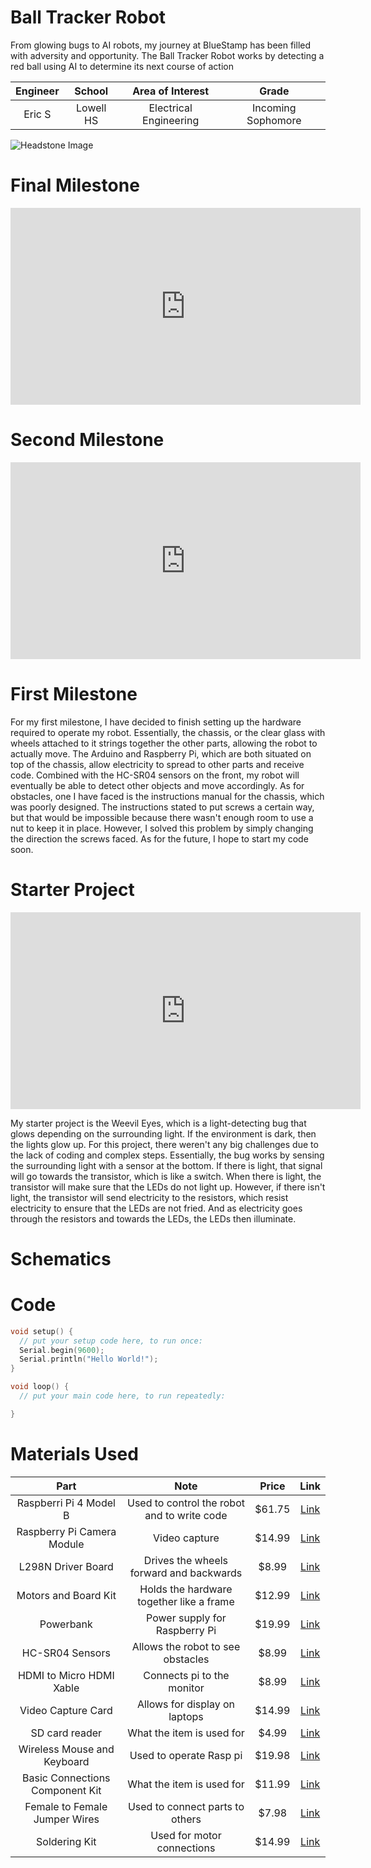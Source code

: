 # Ball Tracker Robot
From glowing bugs to AI robots, my journey at BlueStamp has been filled with adversity and opportunity. The Ball Tracker Robot works by detecting a red ball using AI to determine its next course of action


| **Engineer** | **School** | **Area of Interest** | **Grade** |
|:--:|:--:|:--:|:--:|
| Eric S | Lowell HS | Electrical Engineering | Incoming Sophomore

![Headstone Image](logo.svg)
  
# Final Milestone

<iframe width="560" height="315" src="https://www.youtube.com/embed/F7M7imOVGug" title="YouTube video player" frameborder="0" allow="accelerometer; autoplay; clipboard-write; encrypted-media; gyroscope; picture-in-picture; web-share" allowfullscreen></iframe>

# Second Milestone

<iframe width="560" height="315" src="https://www.youtube.com/embed/y3VAmNlER5Y(https://www.youtube.com/embed/NTk1sGW9OV4?si=9ZicSQZY8JYFDKma)" title="YouTube video player" frameborder="0" allow="accelerometer; autoplay; clipboard-write; encrypted-media; gyroscope; picture-in-picture; web-share" allowfullscreen></iframe>

# First Milestone

For my first milestone, I have decided to finish setting up the hardware required to operate my robot. Essentially, the chassis, or the clear glass with wheels attached to it strings together the other parts, allowing the robot to actually move. The Arduino and Raspberry Pi, which are both situated on top of the chassis, allow electricity to spread to other parts and receive code. Combined with the HC-SR04 sensors on the front, my robot will eventually be able to detect other objects and move accordingly. As for obstacles, one I have faced is the instructions manual for the chassis, which was poorly designed. The instructions stated to put screws a certain way, but that would be impossible because there wasn't enough room to use a nut to keep it in place. However, I solved this problem by simply changing the direction the screws faced. As for the future, I hope to start my code soon.


# Starter Project
<iframe width="560" height="315" src="https://www.youtube.com/embed/F7M7imOVGug" title="YouTube video player" frameborder="0" allow="accelerometer; autoplay; clipboard-write; encrypted-media; gyroscope; picture-in-picture; web-share" allowfullscreen></iframe>


My starter project is the Weevil Eyes, which is a light-detecting bug that glows depending on the surrounding light. If the environment is dark, then the lights glow up. For this project, there weren't any big challenges due to the lack of coding and complex steps. Essentially, the bug works by sensing the surrounding light with a sensor at the bottom. If there is light, that signal will go towards the transistor, which is like a switch. When there is light, the transistor will make sure that the LEDs do not light up. However, if there isn't light, the transistor will send electricity to the resistors, which resist electricity to ensure that the LEDs are not fried. And as electricity goes through the resistors and towards the LEDs, the LEDs then illuminate.

# Schematics 

# Code 

```c++
void setup() {
  // put your setup code here, to run once:
  Serial.begin(9600);
  Serial.println("Hello World!");
}

void loop() {
  // put your main code here, to run repeatedly:

}
```

# Materials Used

| **Part** | **Note** | **Price** | **Link** |
|:--:|:--:|:--:|:--:|
| Raspberri Pi 4 Model B | Used to control the robot and to write code | $61.75 | <a href="https://www.amazon.com/Arduino-A000066-ARDUINO-UNO-R3/dp/B008GRTSV6/"> Link </a> |
| Raspberry Pi Camera Module | Video capture | $14.99| <a href="https://www.amazon.com/Arduino-A000066-ARDUINO-UNO-R3/dp/B008GRTSV6/"> Link </a> |
| L298N Driver Board | Drives the wheels forward and backwards | $8.99 | <a href="https://www.amazon.com/Arduino-A000066-ARDUINO-UNO-R3/dp/B008GRTSV6/"> Link </a> 
| Motors and Board Kit | Holds the hardware together like a frame | $12.99 | <a href="https://www.amazon.com/Arduino-A000066-ARDUINO-UNO-R3/dp/B008GRTSV6/"> Link </a> |
| Powerbank | Power supply for Raspberry Pi | $19.99 | <a href="https://www.amazon.com/Arduino-A000066-ARDUINO-UNO-R3/dp/B008GRTSV6/"> Link </a> |
| HC-SR04 Sensors | Allows the robot to see obstacles | $8.99 | <a href="https://www.amazon.com/Arduino-A000066-ARDUINO-UNO-R3/dp/B008GRTSV6/"> Link </a> |
| HDMI to Micro HDMI Xable | Connects pi to the monitor | $8.99 | <a href="https://www.amazon.com/Arduino-A000066-ARDUINO-UNO-R3/dp/B008GRTSV6/"> Link </a> |
| Video Capture Card | Allows for display on laptops | $14.99 | <a href="https://www.amazon.com/Arduino-A000066-ARDUINO-UNO-R3/dp/B008GRTSV6/"> Link </a> |
| SD card reader | What the item is used for | $4.99 | <a href="https://www.amazon.com/Arduino-A000066-ARDUINO-UNO-R3/dp/B008GRTSV6/"> Link </a> |
| Wireless Mouse and Keyboard | Used to operate Rasp pi | $19.98 | <a href="https://www.amazon.com/Arduino-A000066-ARDUINO-UNO-R3/dp/B008GRTSV6/"> Link </a> |
| Basic Connections Component Kit | What the item is used for | $11.99 | <a href="https://www.amazon.com/Arduino-A000066-ARDUINO-UNO-R3/dp/B008GRTSV6/"> Link </a> |
| Female to Female Jumper Wires | Used to connect parts to others | $7.98 | <a href="https://www.amazon.com/Arduino-A000066-ARDUINO-UNO-R3/dp/B008GRTSV6/"> Link </a> |
| Soldering Kit | Used for motor connections | $14.99 | <a href="https://www.amazon.com/Arduino-A000066-ARDUINO-UNO-R3/dp/B008GRTSV6/"> Link </a> |
